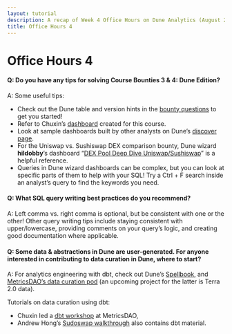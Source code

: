 ```yaml
---
layout: tutorial
description: A recap of Week 4 Office Hours on Dune Analytics (August 26th, 2022).
title: Office Hours 4
---
```


# Office Hours 4

#### Q: Do you have any tips for solving Course Bounties 3 & 4: Dune Edition?&#x20;

A: Some useful tips:

* Check out the Dune table and version hints in the [bounty questions](https://metricsdao.notion.site/metricsdao/Bounty-Programs-d4bac7f1908f412f8bf4ed349198e5fe?p=8e6be1bfef4a4e0f87887d857b7dad96\&pm=c) to get you started!&#x20;
* Refer to Chuxin’s [dashboard](https://docs.metricsdao.xyz/analyst-resources/blockchain-data-101/segment-4/sql-in-dune-v2-vs-v1) created for this course.&#x20;
* Look at sample dashboards built by other analysts on Dune’s [discover page](https://dune.com/browse/dashboards).
* For the Uniswap vs. Sushiswap DEX comparison bounty, Dune wizard **hildobby**’s dashboard “[DEX Pool Deep Dive Uniswap/Sushiswap](https://dune.com/hildobby/DEX-Pool-Deep-Dive)” is a helpful reference.&#x20;
* Queries in Dune wizard dashboards can be complex, but you can look at specific parts of them to help with your SQL! Try a Ctrl + F search inside an analyst’s query to find the keywords you need.

#### Q: What SQL query writing best practices do you recommend?

A: Left comma vs. right comma is optional, but be consistent with one or the other! Other query writing tips include staying consistent with upper/lowercase, providing comments on your query’s logic, and creating good documentation where applicable.

#### Q: Some data & abstractions in Dune are user-generated. For anyone interested in contributing to data curation in Dune, where to start?&#x20;

A: For analytics engineering with dbt, check out Dune’s [Spellbook](https://docs.dune.com/dune-engine-v2-beta/abstractions-in-dunev2/introducing-spellbook), and [MetricsDAO’s data curation pod](https://docs.metricsdao.xyz/data-curation/data-curation) (an upcoming project for the latter is Terra 2.0 data).

Tutorials on data curation using dbt:&#x20;

* Chuxin led a [dbt workshop](https://www.youtube.com/watch?v=wj\_2ljFABuA) at MetricsDAO,
* Andrew Hong’s [Sudoswap walkthrough](https://www.youtube.com/watch?v=7zReSzVdV2s) also contains dbt material.
